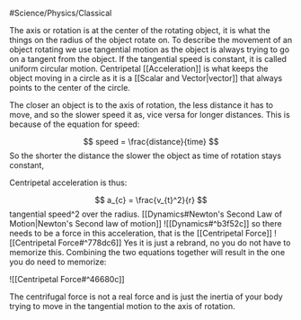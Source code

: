 #Science/Physics/Classical 

The axis or rotation is at the center of the rotating object, it is what the things on the radius of the object rotate on. To describe the movement of an object rotating we use tangential motion as the object is always trying to go on a tangent from the object. If the tangential speed is constant, it is called uniform circular motion.
Centripetal [[Acceleration]] is what keeps the object moving in a circle as it is a [[Scalar and Vector|vector]] that always points to the center of the circle. 

The closer an object is to the axis of rotation, the less distance it has to move, and so the slower speed it as, vice versa for longer distances. This is because of the equation for speed:

$$
speed = \frac{distance}{time}
$$
So the shorter the distance the slower the object as time of rotation stays constant,

Centripetal acceleration is thus:

$$
a_{c} = \frac{v_{t}^2}{r}
$$
tangential speed^2 over the radius. [[Dynamics#Newton's Second Law of Motion|Newton's Second law of motion]] ![[Dynamics#^b3f52c]]
so there needs to be a force in this acceleration, that is the [[Centripetal Force]] ![[Centripetal Force#^778dc6]]
Yes it is just a rebrand, no you do not have to memorize this.
Combining the two equations together will result in the one you do need to memorize:

![[Centripetal Force#^46680c]]

The centrifugal force is not a real force and is just the inertia of your body trying to move in the tangential motion to the axis of rotation.